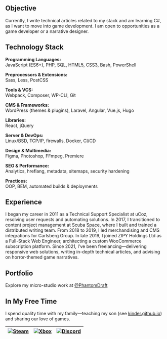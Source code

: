 ## Objective

Currently, I write technical articles related to my stack and am learning C#, as I want to move into game development. I am open to opportunities as a game developer or a narrative designer.

## Technology Stack

**Programming Languages:**  
JavaScript (ES6+), PHP, SQL, HTML5, CSS3, Bash, PowerShell

**Preprocessors & Extensions:**  
Sass, Less, PostCSS

**Tools & VCS:**  
Webpack, Composer, WP-CLI, Git

**CMS & Frameworks:**  
WordPress (themes & plugins), Laravel, Angular, Vue.js, Hugo

**Libraries:**  
React, jQuery

**Server & DevOps:**  
Linux/BSD, TCP/IP, firewalls, Docker, CI/CD

**Design & Multimedia:**  
Figma, Photoshop, FFmpeg, Premiere

**SEO & Performance:**  
Analytics, hreflang, metadata, sitemaps, security hardening

**Practices:**  
OOP, BEM, automated builds & deployments

## Experience

I began my career in 2011 as a Technical Support Specialist at uCoz, resolving user requests and automating solutions. In 2017, I transitioned to content project management at Scuba Space, where I built and trained a distributed writing team. From 2018 to 2019, I led merchandising and CMS integrations for Carlsberg Group. In late 2019, I joined ZIPY Holdings Ltd as a Full-Stack Web Engineer, architecting a custom WooCommerce subscription platform. Since 2021, I’ve been freelancing—delivering responsive web solutions, writing in-depth technical articles, and advising on horror-themed game narratives.

## Portfolio

Explore my micro-studio work at [@PhantomDraft](https://github.com/PhantomDraft)

## In My Free Time

I spend quality time with my family—teaching my son (see [kinder.github.io](https://github.com/PhantomDraft/kinder.github.io)) and sharing our love of games.

| [![Steam](https://img.shields.io/badge/Steam-%231B2838?style=flat&logo=steam&logoColor=white)](https://steamcommunity.com/id/messrs-canon-and-tykhon/) | [![Xbox](https://img.shields.io/badge/Xbox-%231072CE?style=flat&logo=xbox&logoColor=white)](#) | [![Discord](https://img.shields.io/badge/Discord-%235865F2?style=flat&logo=discord&logoColor=white)](https://discord.com/users/pan_canon) |
|:---:|:---:|:---:|
